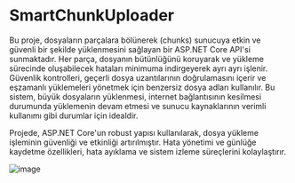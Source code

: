 # SmartChunkUploader
Bu proje, dosyaların parçalara bölünerek (chunks) sunucuya etkin ve güvenli bir şekilde yüklenmesini sağlayan bir ASP.NET Core API'si sunmaktadır. Her parça, dosyanın bütünlüğünü koruyarak ve yükleme sürecinde oluşabilecek hataları minimuma indirgeyerek ayrı ayrı işlenir. Güvenlik kontrolleri, geçerli dosya uzantılarının doğrulamasını içerir ve eşzamanlı yüklemeleri yönetmek için benzersiz dosya adları kullanılır. Bu sistem, büyük dosyaların yüklenmesi, internet bağlantısının kesilmesi durumunda yüklemenin devam etmesi ve sunucu kaynaklarının verimli kullanımı gibi durumlar için idealdir.

Projede, ASP.NET Core'un robust yapısı kullanılarak, dosya yükleme işleminin güvenliği ve etkinliği artırılmıştır. Hata yönetimi ve günlüğe kaydetme özellikleri, hata ayıklama ve sistem izleme süreçlerini kolaylaştırır.

![image](https://github.com/urfetdemirtas/SmartChunkUploader/assets/11385403/8c29c90a-71b5-4d2b-a8cf-44cb79a5086c)
